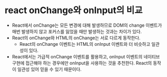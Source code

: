 
# react onChange와 onInput의 비교

- React에서 onChange는 모든 변경에 대해 발생하므로 DOM의 change 이벤트가 매번 발생하지 않고 포커스를 잃었을 때만 발생하는 것과는 차이가 있다.
- React의 onChange와 HTML의 onChange는 서로 다르게 동작한다.
    - React의 onChange 이벤트는 HTML의 onInput 이벤트와 더 비슷하고 일관성이 있다.
- React에서는 가급적 onChange 이벤트를 활용하고, onInput 이벤트의 네이티브 구현에 접근해야 하는 경우에만 onInput을 사용하는 것을 추천한다. React의 동작이 일관성 있어 믿을 수 있기 때문이다.